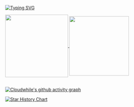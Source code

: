 

<!--
**RAINBOWSCAT/RAINBOWSCAT** is a ✨ _special_ ✨ repository because its `README.md` (this file) appears on your GitHub profile.

Here are some ideas to get you started:

- 🔭 I’m currently working on ...
- 🌱 I’m currently learning ...
- 👯 I’m looking to collaborate on ...
- 🤔 I’m looking for help with ...
- 💬 Ask me about ...
- 📫 How to reach me: ...
- 😄 Pronouns: ...
- ⚡ Fun fact: ...
-->

[![Typing SVG](https://readme-typing-svg.demolab.com?font=Fira+Code&weight=600&size=22&duration=4500&pause=1000&color=D50E5C&center=true&vCenter=true&width=435&lines=Welcome+to+my+profile!;Here+are+nothing.;There+will+be+something+soon%EF%BC%81%EF%BC%81%EF%BC%81)](#)

<div>
<a href="https://github.com/RAINBOWSCAT">
  <img height=200 align="center" src="https://github-readme-stats.vercel.app/api?username=rainbowscat&bg_color=30,e96443,904e95&title_color=fff&text_color=fff" />
</a>
<a href="https://github.com/RAINBOWSCAT">
  <img height=190 align="center" src="https://github-readme-stats.vercel.app/api/top-langs?username=rainbowscat&layout=compact&langs_count=8&card_width=320" />
</a>
</div>
<br>
<!--[![Top Langs](https://github-readme-stats.vercel.app/api/top-langs/?username=RAINBOWSCAT&layout=compact)](#)-->

[![Cloudwhile's github activity graph](https://github-readme-activity-graph.vercel.app/graph?username=RAINBOWSCAT&theme=default)](https://github.com/RAINBOWSCAT)

[![Star History Chart](https://api.star-history.com/svg?repos=RAINBOWSCAT/tpcl&type=Timeline)](https://github.com/RAINBOWSCAT/tpcl)


